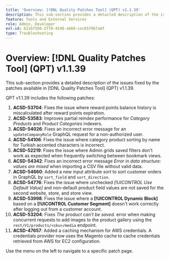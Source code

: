 ```yaml
---
title: 'Overview: [!DNL Quality Patches Tool] (QPT) v1.1.39'
description: This sub-section provides a detailed description of the issues fixed by the patches available in [!DNL Quality Patches Tool] (QPT) v1.1.39.
feature: Tools and External Services
role: Admin, Developer
exl-id: 6116f566-2ff8-4148-ab60-cec65f9b7a6f
type: Troubleshooting
---
```

# Overview: [!DNL Quality Patches Tool] (QPT) v1.1.39

This sub-section provides a detailed description of the issues fixed by the patches available in [!DNL Quality Patches Tool] (QPT) v1.1.39.

QPT v1.1.39 includes the following patches:

1. **ACSD-53704**: Fixes the issue where reward points balance history is miscalculated after reward points expiration.
1. **ACSD-53583**: Improves partial reindex performance for *Category Products* and *Product Categories* indexers.
1. **ACSD-54026**: Fixes an incorrect error message for an `updateCompanyRole` GraphQL request for a non-authorized user.
1. **ACSD-54106**: Fixes the issue where category product sorting by name for Turkish accented characters is incorrect.
1. **ACSD-52219**: Fixes the issue where Admin grids saved filters don't work as expected when frequently switching between bookmark views.
1. **ACSD-54342**: Fixes an incorrect error message *Error in data structure: values are mixed* when importing a CSV file without valid data.
1. **ACSD-54660**: Added a new input attribute *sort* to sort customer orders in GraphQL by `sort_field` and `sort_direction`.
1. **ACSD-54776**: Fixes the issue where unchecked *[!UICONTROL Use Default Value]* and non-default product field values are not saved for the second website, store, and store view.
1. **ACSD-53998**: Fixes the issue where a **[!UICONTROL Dynamic Block]** based on a **[!UICONTROL Customer Segment]** doesn't work correctly after logging out from a customer account.
1. **ACSD-53204**: Fixes *The product can't be saved.* error when making concurrent requests to add images to the product gallery using the `rest/V1/products/<sku>/media` endpoint.
1. **ACSD-47657**: Added a caching mechanism for AWS credentials. A credentials provider now uses the Magento cache to cache credentials retrieved from AWS for EC2 configuration.

Use the menu on the left to navigate to a specific patch page.

